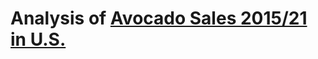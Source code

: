 # Analysis of [Avocado Sales 2015/21 in U.S.](https://www.kaggle.com/datasets/valentinjoseph/avocado-sales-20152021-us-centric)